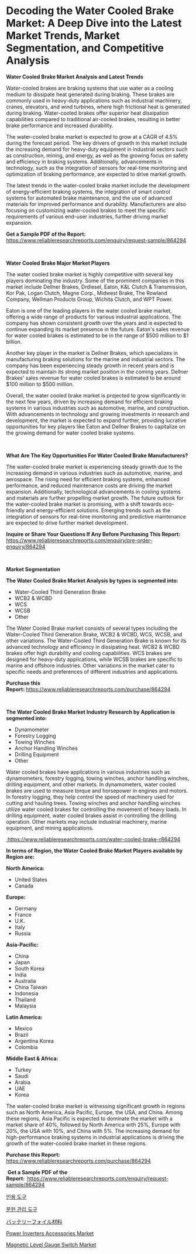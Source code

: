 <p><h1>Decoding the Water Cooled Brake Market: A Deep Dive into the Latest Market Trends, Market Segmentation, and Competitive Analysis</h1></p><p><strong>Water Cooled Brake Market Analysis and Latest Trends</strong></p>
<p><p>Water-cooled brakes are braking systems that use water as a cooling medium to dissipate heat generated during braking. These brakes are commonly used in heavy-duty applications such as industrial machinery, cranes, elevators, and wind turbines, where high frictional heat is generated during braking. Water-cooled brakes offer superior heat dissipation capabilities compared to traditional air-cooled brakes, resulting in better brake performance and increased durability.</p><p>The water-cooled brake market is expected to grow at a CAGR of 4.5% during the forecast period. The key drivers of growth in this market include the increasing demand for heavy-duty equipment in industrial sectors such as construction, mining, and energy, as well as the growing focus on safety and efficiency in braking systems. Additionally, advancements in technology, such as the integration of sensors for real-time monitoring and optimization of braking performance, are expected to drive market growth.</p><p>The latest trends in the water-cooled brake market include the development of energy-efficient braking systems, the integration of smart control systems for automated brake maintenance, and the use of advanced materials for improved performance and durability. Manufacturers are also focusing on customizing water-cooled brakes to meet the specific requirements of various end-user industries, further driving market expansion.</p></p>
<p><strong>Get a Sample PDF of the Report:&nbsp;</strong> <a href="https://www.reliableresearchreports.com/enquiry/request-sample/864294">https://www.reliableresearchreports.com/enquiry/request-sample/864294</a></p>
<p>&nbsp;</p>
<p><strong>Water Cooled Brake Major Market Players</strong></p>
<p><p>The water cooled brake market is highly competitive with several key players dominating the industry. Some of the prominent companies in this market include Dellner Brakes, Drdiesel, Eaton, K&L Clutch & Transmission, Kor Pak, Logan Clutch, Magne Corp., Midwest Brake, The Rowland Company, Wellman Products Group, Wichita Clutch, and WPT Power.</p><p>Eaton is one of the leading players in the water cooled brake market, offering a wide range of products for various industrial applications. The company has shown consistent growth over the years and is expected to continue expanding its market presence in the future. Eaton's sales revenue for water cooled brakes is estimated to be in the range of $500 million to $1 billion.</p><p>Another key player in the market is Dellner Brakes, which specializes in manufacturing braking solutions for the marine and industrial sectors. The company has been experiencing steady growth in recent years and is expected to maintain its strong market position in the coming years. Dellner Brakes' sales revenue for water cooled brakes is estimated to be around $100 million to $500 million.</p><p>Overall, the water cooled brake market is projected to grow significantly in the next few years, driven by increasing demand for efficient braking systems in various industries such as automotive, marine, and construction. With advancements in technology and growing investments in research and development, the market is expected to expand further, providing lucrative opportunities for key players like Eaton and Dellner Brakes to capitalize on the growing demand for water cooled brake systems.</p></p>
<p>&nbsp;</p>
<p><strong>What Are The Key Opportunities For Water Cooled Brake Manufacturers?</strong></p>
<p><p>The water-cooled brake market is experiencing steady growth due to the increasing demand in various industries such as automotive, marine, and aerospace. The rising need for efficient braking systems, enhanced performance, and reduced maintenance costs are driving the market expansion. Additionally, technological advancements in cooling systems and materials are further propelling market growth. The future outlook for the water-cooled brake market is promising, with a shift towards eco-friendly and energy-efficient solutions. Emerging trends such as the integration of sensors for real-time monitoring and predictive maintenance are expected to drive further market development.</p></p>
<p><strong>Inquire or Share Your Questions If Any Before Purchasing This Report:</strong> <a href="https://www.reliableresearchreports.com/enquiry/pre-order-enquiry/864294">https://www.reliableresearchreports.com/enquiry/pre-order-enquiry/864294</a></p>
<p>&nbsp;</p>
<p><strong>Market Segmentation</strong></p>
<p><strong>The Water Cooled Brake Market Analysis by types is segmented into:</strong></p>
<p><ul><li>Water-Cooled Third Generation Brake</li><li>WCB2 & WCBD</li><li>WCS</li><li>WCSB</li><li>Other</li></ul></p>
<p><p>The Water Cooled Brake market consists of several types including the Water-Cooled Third Generation Brake, WCB2 & WCBD, WCS, WCSB, and other variations. The Water-Cooled Third Generation Brake is known for its advanced technology and efficiency in dissipating heat. WCB2 & WCBD brakes offer high durability and cooling capabilities. WCS brakes are designed for heavy-duty applications, while WCSB brakes are specific to marine and offshore industries. Other variations in the market cater to specific needs and preferences of different industries and applications.</p></p>
<p><strong>Purchase this Report:&nbsp;</strong><a href="https://www.reliableresearchreports.com/purchase/864294">https://www.reliableresearchreports.com/purchase/864294</a></p>
<p>&nbsp;</p>
<p><strong>The Water Cooled Brake Market Industry Research by Application is segmented into:</strong></p>
<p><ul><li>Dynamometer</li><li>Forestry Logging</li><li>Towing Winches</li><li>Anchor Handling Winches</li><li>Drilling Equipment</li><li>Other</li></ul></p>
<p><p>Water cooled brakes have applications in various industries such as dynamometers, forestry logging, towing winches, anchor handling winches, drilling equipment, and other markets. In dynamometers, water cooled brakes are used to measure torque and horsepower in engines and motors. In forestry logging, they help control the speed of machinery used for cutting and hauling trees. Towing winches and anchor handling winches utilize water cooled brakes for controlling the movement of heavy loads. In drilling equipment, water cooled brakes assist in controlling the drilling operation. Other markets may include industrial machinery, marine equipment, and mining applications.</p></p>
<p><a href="https://www.reliableresearchreports.com/water-cooled-brake-r864294">&nbsp;https://www.reliableresearchreports.com/water-cooled-brake-r864294</a></p>
<p><strong>In terms of Region, the Water Cooled Brake Market Players available by Region are:</strong></p>
<p>
    <p> <strong> North America: </strong>
        <ul>
            <li>United States</li>
            <li>Canada</li>
        </ul>
        </p> 
    <p> <strong> Europe: </strong>
        <ul>
            <li>Germany</li>
            <li>France</li>
            <li>U.K.</li>
            <li>Italy</li>
            <li>Russia</li>
        </ul>
        </p> 
    <p> <strong> Asia-Pacific: </strong>
        <ul>
            <li>China</li>
            <li>Japan</li>
            <li>South Korea</li>
            <li>India</li>
            <li>Australia</li>
            <li>China Taiwan</li>
            <li>Indonesia</li>
            <li>Thailand</li>
            <li>Malaysia</li>
        </ul>
        </p> 
    <p> <strong> Latin America: </strong>
        <ul>
            <li>Mexico</li>
            <li>Brazil</li>
            <li>Argentina Korea</li>
            <li>Colombia</li>
        </ul>
        </p> 
    <p> <strong> Middle East & Africa: </strong>
        <ul>
            <li>Turkey</li>
            <li>Saudi</li>
            <li>Arabia</li>
            <li>UAE</li>
            <li>Korea</li>
        </ul>
    </p>
    </p>
<p><p>The water-cooled brake market is witnessing significant growth in regions such as North America, Asia Pacific, Europe, the USA, and China. Among these regions, Asia Pacific is expected to dominate the market with a market share of 40%, followed by North America with 25%, Europe with 20%, the USA with 10%, and China with 5%. The increasing demand for high-performance braking systems in industrial applications is driving the growth of the water-cooled brake market in these regions.</p></p>
<p><strong>Purchase this Report: </strong><a href="https://www.reliableresearchreports.com/purchase/864294">https://www.reliableresearchreports.com/purchase/864294</a></p>
<p>&nbsp;<strong>Get a Sample PDF of the Report:&nbsp;&nbsp;</strong><a href="https://www.reliableresearchreports.com/enquiry/request-sample/864294">https://www.reliableresearchreports.com/enquiry/request-sample/864294</a></p>
<p><strong></strong></p>
<p><p><a href="https://github.com/johneahan44556754/Market-Research-Report-List-1/blob/main/7438481169005.md">인용 도구</a></p><p><a href="https://github.com/rahat-gis/Market-Research-Report-List-1/blob/main/8401762169004.md">문헌 관리 도구</a></p><p><a href="https://github.com/MacyOrn/Market-Research-Report-List-1/blob/main/5862359157534.md">バッテリーフォイル材料</a></p><p><a href="https://github.com/CliffMedina6/Market-Research-Report-List-5/blob/main/power-inverters-accessories-market.md">Power Inverters Accessories Market</a></p><p><a href="https://github.com/provorikovar/Market-Research-Report-List-5/blob/main/magnetic-level-gauge-switch-market.md">Magnetic Level Gauge Switch Market</a></p></p>
